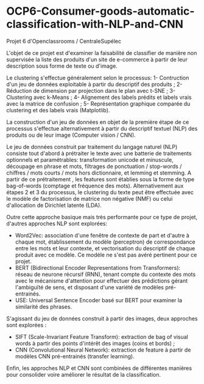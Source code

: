 # OCP6-Consumer-goods-automatic-classification-with-NLP-and-CNN
Projet 6 d'Openclassrooms / CentraleSupélec

L'objet de ce projet est d'examiner la faisabilité de classifier de manière non supervisée la liste des produits d'un site de e-commerce à partir de leur description sous forme de texte ou d'image.

Le clustering s'effectue généralement selon le processus:
1- Contruction d'un jeu de données exploitable à partir du descriptif des produits ;
2- Réduction de dimension par projection dans le plan avec t-SNE ;
3- Clustering avec k-Means ;
4- Alignement des labels prédits et labels vrais avec la matrice de confusion ;
5- Représentation graphique comparée du clustering et des labels vrais (Matplotlib).

La construction d'un jeu de données en objet de la première étape de ce processus s'effectue alternativement à partir du descriptif textuel (NLP) des produits ou de leur image (Computer vision / CNN).

Le jeu de données construit par traitement du langage naturel (NLP) consiste tout d'abord à prétraiter le texte avec une batterie de traitements optionnels et paramétrables: transformation unicode et minuscule, découpage en phrase et mots, filtrages de ponctuation / stop-words / chiffres / mots courts / mots hors dictionnaire, et lemming et stemming.
A partir de ce prétraitement , les features sont établies sous la forme de type bag-of-words (comptage et fréquence des mots).
Alternativement aux étapes 2 et 3 du processus, le clustering du texte peut être effectuée avec le modèle de factorisation de matrice non négative (NMF) ou celui d'allocation de Dirichlet latente (LDA).

Outre cette approche basique mais très performante pour ce type de projet, d'autres approches NLP sont explorées:
- Word2Vec: association d'une fenêtre de contexte de part et d'autre à chaque mot, établissement du modèle (perceptron) de correspondance entre les mots et leur contexte, et vectorisation du descriptif de chaque produit avec ce modèle. Ce modèle ne s'est pas avéré pertinent pour ce projet.
- BERT (Bidirectional Encoder Representations from Transformers): réseau de neurone récursif (RNN), tenant compte du contexte des mots avec le mécanisme d'attention pour effectuer des prédictions gérant l'ambiguïté de sens, et disposant d'une variété de modèles pré-entrainés. 
- USE: Universal Sentence Encoder basé sur BERT pour examiner la similarité des phrases.

S'agissant du jeu de données construit à partir des images, deux approches sont explorées :
- SIFT (Scale-Invariant Feature Transform): extraction de bag of visual words à partir des points d'intérêt des images (coins et bords) ;
- CNN (Convolutional Neural Network): extraction de feature à partir de modèles CNN pré-entrainés (transfer learning).


Enfin, les approches NLP et CNN sont combinées de différentes manières pour consolider voire améliorer le résultat de la classification.